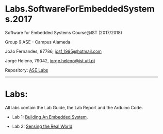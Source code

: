 # Labs.SoftwareForEmbeddedSystems.2017
Software for Embedded Systems Course@IST
(2017/2018)

Group 6 ASE - Campus Alameda

João Fernandes, 87786, jcsf_1995@hotmail.com

Jorge Heleno, 79042, jorge.heleno@ist.utl.pt

Repository:
[ASE Labs](https://github.com/jcsf/Labs.SoftwareForEmbeddedSystems.2017)

-------------------------------------------------------------------------------

# Labs:

All labs contain the Lab Guide, the Lab Report and the Arduino Code.

* Lab 1: [Building An Embedded System](Lab01). 

* Lab 2: [Sensing the Real World](Lab02).
